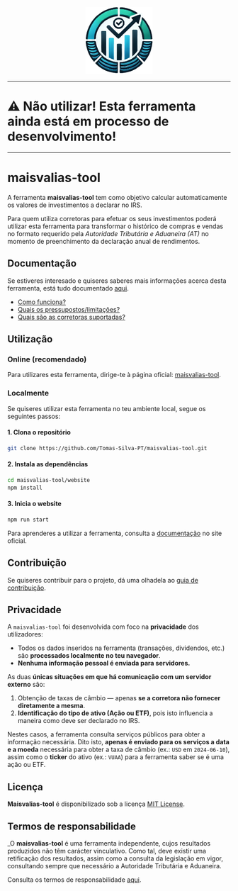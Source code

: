 <p align="center">
    <img src="/assets/images/logo-no-bg-icon.png" height="150" alt="logo">
</p>

---

# ⚠️ **Não utilizar! Esta ferramenta ainda está em processo de desenvolvimento!**

---

# maisvalias-tool

A ferramenta **maisvalias-tool** tem como objetivo calcular automaticamente os valores de investimentos a declarar no IRS.

Para quem utiliza corretoras para efetuar os seus investimentos poderá utilizar esta ferramenta para transformar o histórico de compras e vendas no formato requerido pela _Autoridade Tributária e Aduaneira (AT)_ no momento de preenchimento da declaração anual de rendimentos.

## Documentação

Se estiveres interesado e quiseres saberes mais informações acerca desta ferramenta, está tudo documentado [aqui](https://tomas-silva-pt.github.io/maisvalias-tool).

* [Como funciona?](https://tomas-silva-pt.github.io/maisvalias-tool/docs/intro/#-como-funciona)
* [Quais os pressupostos/limitações?](https://tomas-silva-pt.github.io/maisvalias-tool/docs/intro/#%EF%B8%8F-quais-os-pressupostos-e-limita%C3%A7%C3%B5es)
* [Quais são as corretoras suportadas?](https://tomas-silva-pt.github.io/maisvalias-tool/docs/category/corretoras-suportadas)

## Utilização

### Online (recomendado)

Para utilizares esta ferramenta, dirige-te à página oficial: [maisvalias-tool](https://Tomas-Silva-PT.github.io/maisvalias-tool).

### Localmente

Se quiseres utilizar esta ferramenta no teu ambiente local, segue os seguintes passos:

#### 1. Clona o repositório

```bash
git clone https://github.com/Tomas-Silva-PT/maisvalias-tool.git
```

#### 2. Instala as dependências

```bash
cd maisvalias-tool/website
npm install
```

#### 3. Inicia o website

```bash
npm run start
```

Para aprenderes a utilizar a ferramenta, consulta a [documentação](https://tomas-silva-pt.github.io/maisvalias-tool/docs/intro) no site oficial.

## Contribuição

Se quiseres contribuir para o projeto, dá uma olhadela ao [guia de contribuição](./CONTRIBUTING.md).

## Privacidade

A `maisvalias-tool` foi desenvolvida com foco na **privacidade** dos utilizadores:
- Todos os dados inseridos na ferramenta (transações, dividendos, etc.) são **processados localmente no teu navegador**.
- **Nenhuma informação pessoal é enviada para servidores.**

As duas **únicas situações em que há comunicação com um servidor externo** são:

1. Obtenção de taxas de câmbio — apenas **se a corretora não fornecer diretamente a mesma**.
2. **Identificação do tipo de ativo (Ação ou ETF)**, pois isto influencia a maneira como deve ser declarado no IRS.

Nestes casos, a ferramenta consulta serviços públicos para obter a informação necessária.
Dito isto, **apenas é enviado para os serviços a data e a moeda** necessária para obter a taxa de câmbio (ex.: `USD` em `2024-06-10`), assim como o **ticker** do ativo (ex.: `VUAA`) para a ferramenta saber se é uma ação ou ETF.

## Licença

**Maisvalias-tool** é disponibilizado sob a licença [MIT License](./LICENSE).

## Termos de responsabilidade

_O **maisvalias-tool** é uma ferramenta independente, cujos resultados produzidos não têm carácter vinculativo. Como tal, deve existir uma retificação dos resultados, assim como a consulta da legislação em vigor, consultando sempre que necessário a Autoridade Tributária e Aduaneira.

Consulta os termos de responsabilidade [aqui](DISCLAIMER.md).